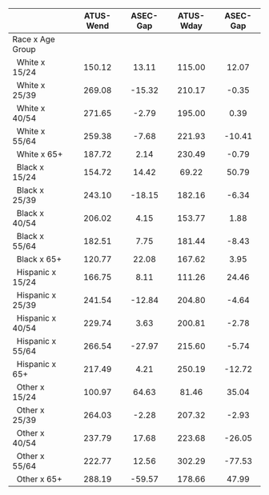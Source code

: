 
|                      |    ATUS-Wend |     ASEC-Gap |    ATUS-Wday |     ASEC-Gap |
| -------------------- | :----------: | :----------: | :----------: | :----------: |
| Race x Age Group     |              |              |              |              |
| &nbsp;&nbsp;White x 15/24 |       150.12 |        13.11 |       115.00 |        12.07 |
| &nbsp;&nbsp;White x 25/39 |       269.08 |       -15.32 |       210.17 |        -0.35 |
| &nbsp;&nbsp;White x 40/54 |       271.65 |        -2.79 |       195.00 |         0.39 |
| &nbsp;&nbsp;White x 55/64 |       259.38 |        -7.68 |       221.93 |       -10.41 |
| &nbsp;&nbsp;White x 65+ |       187.72 |         2.14 |       230.49 |        -0.79 |
| &nbsp;&nbsp;Black x 15/24 |       154.72 |        14.42 |        69.22 |        50.79 |
| &nbsp;&nbsp;Black x 25/39 |       243.10 |       -18.15 |       182.16 |        -6.34 |
| &nbsp;&nbsp;Black x 40/54 |       206.02 |         4.15 |       153.77 |         1.88 |
| &nbsp;&nbsp;Black x 55/64 |       182.51 |         7.75 |       181.44 |        -8.43 |
| &nbsp;&nbsp;Black x 65+ |       120.77 |        22.08 |       167.62 |         3.95 |
| &nbsp;&nbsp;Hispanic x 15/24 |       166.75 |         8.11 |       111.26 |        24.46 |
| &nbsp;&nbsp;Hispanic x 25/39 |       241.54 |       -12.84 |       204.80 |        -4.64 |
| &nbsp;&nbsp;Hispanic x 40/54 |       229.74 |         3.63 |       200.81 |        -2.78 |
| &nbsp;&nbsp;Hispanic x 55/64 |       266.54 |       -27.97 |       215.60 |        -5.74 |
| &nbsp;&nbsp;Hispanic x 65+ |       217.49 |         4.21 |       250.19 |       -12.72 |
| &nbsp;&nbsp;Other x 15/24 |       100.97 |        64.63 |        81.46 |        35.04 |
| &nbsp;&nbsp;Other x 25/39 |       264.03 |        -2.28 |       207.32 |        -2.93 |
| &nbsp;&nbsp;Other x 40/54 |       237.79 |        17.68 |       223.68 |       -26.05 |
| &nbsp;&nbsp;Other x 55/64 |       222.77 |        12.56 |       302.29 |       -77.53 |
| &nbsp;&nbsp;Other x 65+ |       288.19 |       -59.57 |       178.66 |        47.99 |

